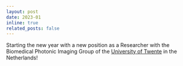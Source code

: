 ```yaml
---
layout: post
date: 2023-01
inline: true
related_posts: false
---
```


Starting the new year with a new position as a Researcher with the Biomedical Photonic Imaging Group of the [University of Twente](https://www.utwente.nl/en/) in the Netherlands!
